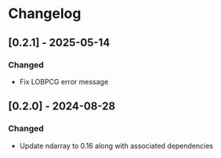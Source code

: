 # Changelog

## [0.2.1] - 2025-05-14

### Changed
- Fix LOBPCG error message

## [0.2.0] - 2024-08-28

### Changed
- Update ndarray to 0.16 along with associated dependencies
